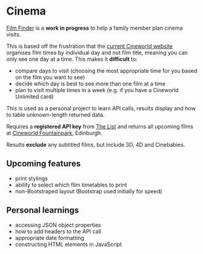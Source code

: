 # Cinema

[Film Finder](https://alicegherbison.github.io/cinema) is a **work in progress** to help a family member plan cinema visits.

This is based off the frustration that the [current Cineworld website](https//www.cineworld.co.uk) organises film times by individual day and not film title, meaning you can only see one day at a time. This makes it **difficult** to:
* compare days to visit (choosing the most appropriate time for you based on the film you want to see)
* decide which day is best to see more than one film at a time
* plan to visit multiple times in a week (e.g. if you have a Cineworld Unlimited card)

This is used as a personal project to learn API calls, results display and how to table unknown-length returned data.

Requires a **registered API key** from [The List](https://api.thelist.co.uk) and returns all upcoming films at [Cineworld Fountainpark](https://www.cineworld.co.uk/cinemas/edinburgh), Edinburgh.

Results **exclude** any subtitled films, but include 3D, 4D and Cinebabies.

## Upcoming features
* print stylings
* ability to select which film timetables to print
* non-Bootstraped layout (Bootstrap used initially for speed)

## Personal learnings
* accessing JSON object properties
* how to add headers to the API call
* appropriate date formatting
* constructing HTML elements in JavaScript 